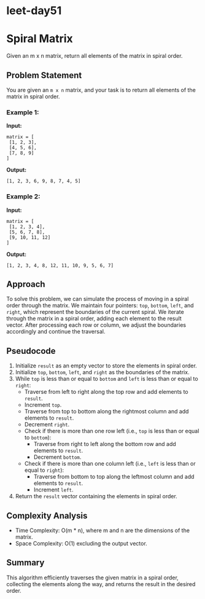 # leet-day51

# Spiral Matrix

Given an m x n matrix, return all elements of the matrix in spiral order.

## Problem Statement

You are given an `m x n` matrix, and your task is to return all elements of the matrix in spiral order.

### Example 1:

**Input:**
```
matrix = [
 [1, 2, 3],
 [4, 5, 6],
 [7, 8, 9]
]
```

**Output:**
```
[1, 2, 3, 6, 9, 8, 7, 4, 5]
```

### Example 2:

**Input:**
```
matrix = [
 [1, 2, 3, 4],
 [5, 6, 7, 8],
 [9, 10, 11, 12]
]
```

**Output:**
```
[1, 2, 3, 4, 8, 12, 11, 10, 9, 5, 6, 7]
```

## Approach

To solve this problem, we can simulate the process of moving in a spiral order through the matrix. We maintain four pointers: `top`, `bottom`, `left`, and `right`, which represent the boundaries of the current spiral. We iterate through the matrix in a spiral order, adding each element to the result vector. After processing each row or column, we adjust the boundaries accordingly and continue the traversal.

## Pseudocode

1. Initialize `result` as an empty vector to store the elements in spiral order.
2. Initialize `top`, `bottom`, `left`, and `right` as the boundaries of the matrix.
3. While `top` is less than or equal to `bottom` and `left` is less than or equal to `right`:
   - Traverse from left to right along the top row and add elements to `result`.
   - Increment `top`.
   - Traverse from top to bottom along the rightmost column and add elements to `result`.
   - Decrement `right`.
   - Check if there is more than one row left (i.e., `top` is less than or equal to `bottom`):
     - Traverse from right to left along the bottom row and add elements to `result`.
     - Decrement `bottom`.
   - Check if there is more than one column left (i.e., `left` is less than or equal to `right`):
     - Traverse from bottom to top along the leftmost column and add elements to `result`.
     - Increment `left`.
4. Return the `result` vector containing the elements in spiral order.

## Complexity Analysis

- Time Complexity: O(m * n), where m and n are the dimensions of the matrix.
- Space Complexity: O(1) excluding the output vector.

## Summary

This algorithm efficiently traverses the given matrix in a spiral order, collecting the elements along the way, and returns the result in the desired order.
